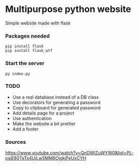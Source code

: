 # Multipurpose python website
Simple website made with flask

### Packages needed
```
pip install flask
pip install flask_wtf
```

### Start the server
```
py index.py
```

### TODO
- Use a real database instead of a DB class
- Use decorators for generating a password
- Copy to clipboard for generated password
- Add details page for a project
- Use authentication
- Make the website a bit prettier
- Add a footer

### Sources
https://www.youtube.com/watch?v=QnDWIZuWYW0&list=PL-osiE80TeTs4UjLw5MM6OjgkjFeUxCYH

